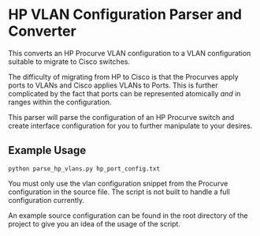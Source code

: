 # HP VLAN Configuration Parser and Converter

This converts an HP Procurve VLAN configuration to a VLAN configuration suitable to migrate to Cisco switches.

The difficulty of migrating from HP to Cisco is that the Procurves apply ports to VLANs and Cisco applies VLANs to Ports.  This is further complicated by the fact that ports can be represented atomically *and* in ranges within the configuration.  

This parser will parse the configuration of an HP Procurve switch and create interface configuration for you to further manipulate to your desires.

## Example Usage

`python parse_hp_vlans.py hp_port_config.txt`

You must only use the vlan configuration snippet from the Procurve configuration in the source file.  The script is not built to handle a full configuration currently.

An example source configuration can be found in the root directory of the project to give you an idea of the usage of the script.